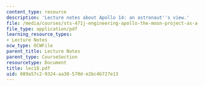```yaml
---
content_type: resource
description: 'Lecture notes about Apollo 14: an astronaut''s view.'
file: /media/courses/sts-471j-engineering-apollo-the-moon-project-as-a-complex-system-spring-2007/089a57c29324aa30570de2bc4b727e13_lec18.pdf
file_type: application/pdf
learning_resource_types:
- Lecture Notes
ocw_type: OCWFile
parent_title: Lecture Notes
parent_type: CourseSection
resourcetype: Document
title: lec18.pdf
uid: 089a57c2-9324-aa30-570d-e2bc4b727e13
---
```

